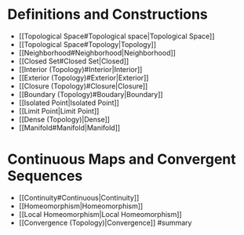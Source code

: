 # Definitions and Constructions
- [[Topological Space#Topological space|Topological Space]]
- [[Topological Space#Topology|Topology]]
- [[Neighborhood#Neighborhood|Neighborhood]]
- [[Closed Set#Closed Set|Closed]]
- [[Interior (Topology)#Interior|Interior]]
- [[Exterior (Topology)#Exterior|Exterior]]
- [[Closure (Topology)#Closure|Closure]]
- [[Boundary (Topology)#Boudary|Boundary]]
- [[Isolated Point|Isolated Point]]
- [[Limit Point|Limit Point]]
- [[Dense (Topology)|Dense]]
- [[Manifold#Manifold|Manifold]]
# Continuous Maps and Convergent Sequences
- [[Continuity#Continuous|Continuity]]
- [[Homeomorphism|Homeomorphism]]
- [[Local Homeomorphism|Local Homeomorphism]]
- [[Convergence (Topology)|Convergence]]
#summary
